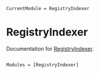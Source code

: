 ```@meta
CurrentModule = RegistryIndexer
```

# RegistryIndexer

Documentation for [RegistryIndexer](https://github.com/AbdulrhmnGhanem/RegistryIndexer.jl).

```@index
```

```@autodocs
Modules = [RegistryIndexer]
```
